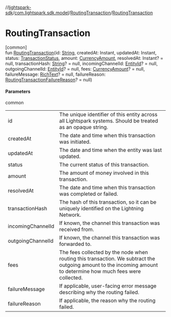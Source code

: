 //[lightspark-sdk](../../../index.md)/[com.lightspark.sdk.model](../index.md)/[RoutingTransaction](index.md)/[RoutingTransaction](-routing-transaction.md)

# RoutingTransaction

[common]\
fun [RoutingTransaction](-routing-transaction.md)(id: [String](https://kotlinlang.org/api/latest/jvm/stdlib/kotlin/-string/index.html), createdAt: Instant, updatedAt: Instant, status: [TransactionStatus](../-transaction-status/index.md), amount: [CurrencyAmount](../-currency-amount/index.md), resolvedAt: Instant? = null, transactionHash: [String](https://kotlinlang.org/api/latest/jvm/stdlib/kotlin/-string/index.html)? = null, incomingChannelId: [EntityId](../-entity-id/index.md)? = null, outgoingChannelId: [EntityId](../-entity-id/index.md)? = null, fees: [CurrencyAmount](../-currency-amount/index.md)? = null, failureMessage: [RichText](../-rich-text/index.md)? = null, failureReason: [RoutingTransactionFailureReason](../-routing-transaction-failure-reason/index.md)? = null)

#### Parameters

common

| | |
|---|---|
| id | The unique identifier of this entity across all Lightspark systems. Should be treated as an opaque string. |
| createdAt | The date and time when this transaction was initiated. |
| updatedAt | The date and time when the entity was last updated. |
| status | The current status of this transaction. |
| amount | The amount of money involved in this transaction. |
| resolvedAt | The date and time when this transaction was completed or failed. |
| transactionHash | The hash of this transaction, so it can be uniquely identified on the Lightning Network. |
| incomingChannelId | If known, the channel this transaction was received from. |
| outgoingChannelId | If known, the channel this transaction was forwarded to. |
| fees | The fees collected by the node when routing this transaction. We subtract the outgoing amount to the incoming amount to determine how much fees were collected. |
| failureMessage | If applicable, user-facing error message describing why the routing failed. |
| failureReason | If applicable, the reason why the routing failed. |
